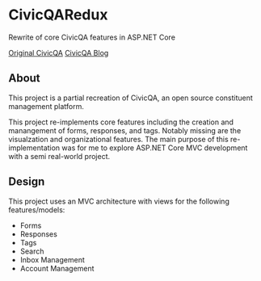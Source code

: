 # CivicQARedux
Rewrite of core CivicQA features in ASP.NET Core

[Original CivicQA](https://github.com/Team-RAVL/civic-qa)
[CivicQA Blog](https://rafibayer.github.io/CivicQA/)

## About
This project is a partial recreation of CivicQA, an open source constituent management platform.

This project re-implements core features including the creation and manangement of forms, responses, and tags. Notably missing are the visualzation and organizational features. The main purpose of this re-implementation was for me to explore ASP.NET Core MVC development with a semi real-world project. 

## Design
This project uses an MVC architecture with views for the following features/models:
- Forms
- Responses
- Tags
- Search
- Inbox Management
- Account Management
